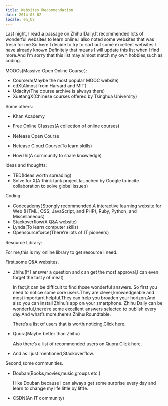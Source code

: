 ```yaml
---
title: Websites Recommendation
date: 2014-03-02
locale: en_US
---
```


Last night, I read a passage on Zhihu Daily.It recommended lots of wonderful websites to learn online.I also noted some websites that was fresh for me.So here I decide to try to sort out some excellent websites I have already known.Definitely that means I will update this list when I find more.And I’m sorry that this list may almost match my own hobbies,such as coding.


MOOCs(Massive Open Online Course):

- Coursera(Maybe the most popular MOOC website)
- edX(Almost from Harvard and MIT)
- Udacity(The course archive is always there)
- XuetangX(Chinese courses offered by Tsinghua University)

Some others:
- Khan Academy

- Free Online Classes(A collection of online courses)

- Netease Open Course

- Netease Cloud Course(To learn skills)

- Howzhi(A community to share knowledge)


Ideas and thoughts:

- TED(Ideas worth spreading)
- Solve for X(A think tank project launched by Google to incite collaboration to solve global issues)


Coding:

- Codecademy(Strongly recommended,A interactive learning website for Web (HTML, CSS, JavaScript, and PHP), Ruby, Python, and Miscellaneous)
- Stackoverflow(A Q&A website)
- Lynda(To learn computer skills)
- Opensourceforce(There’re lots of IT pioneers)


Resource Library:


For me,this is my online library to get resource I need.


First,some Q&A websites.


- Zhihu(If I answer a question and can get the most approval,I can even forget the tasty of meat)


    In fact,it can be difficult to find those wonderful answers. So first you need to notice some core users.They are clever,knowledgeable and most important helpful.They can help you broaden your horizon.And also you can install Zhihu’s app on your smartphone. Zhihu Daily can be wonderful,there’re some excellent answers selected to publish every day.And what’s more,there’s Zhihu Roundtable.


    There’s a list of users that is worth noticing.Click here.


- Quora(Maybe better than Zhihu)


    Also there’s a list of recommended users on Quora.Click here.


- And as I just mentioned,Stackoverflow.


Second,some communities.


- Douban(Books,movies,music,groups etc.)


    I like Douban because I can always get some surprise every day and learn to change my life little by little.


- CSDN(An IT community)

